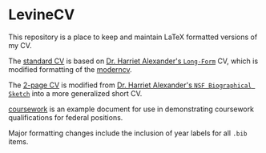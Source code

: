 # LevineCV

This repository is a place to keep and maintain LaTeX formatted versions of my CV.

The [standard CV](https://github.com/leviner/LevineCV/blob/master/LevineCV.pdf) is based on [Dr. Harriet Alexander's `Long-Form`](https://github.com/halexand/Alexander_CV) CV, which is modified formatting of the [moderncv](https://github.com/xdanaux/moderncv).

The [2-page CV](https://github.com/leviner/LevineCV/blob/master/LevineShortCV.pdf) is modified from [Dr. Harriet Alexander's `NSF Biographical Sketch`](https://github.com/halexand/Alexander_CV) into a more generalized short CV. 

[coursework](https://github.com/leviner/coursework) is an example document for use in demonstrating coursework qualifications for federal positions.  

Major formatting changes include the inclusion of year labels for all `.bib` items.